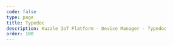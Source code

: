 ```yaml
---
code: false
type: page
title: Typedoc
description: Kuzzle IoT Platform - Device Manager - Typedoc
order: 100
---
```


<RedirectBis to="/typedoc/device-manager/2/" />
